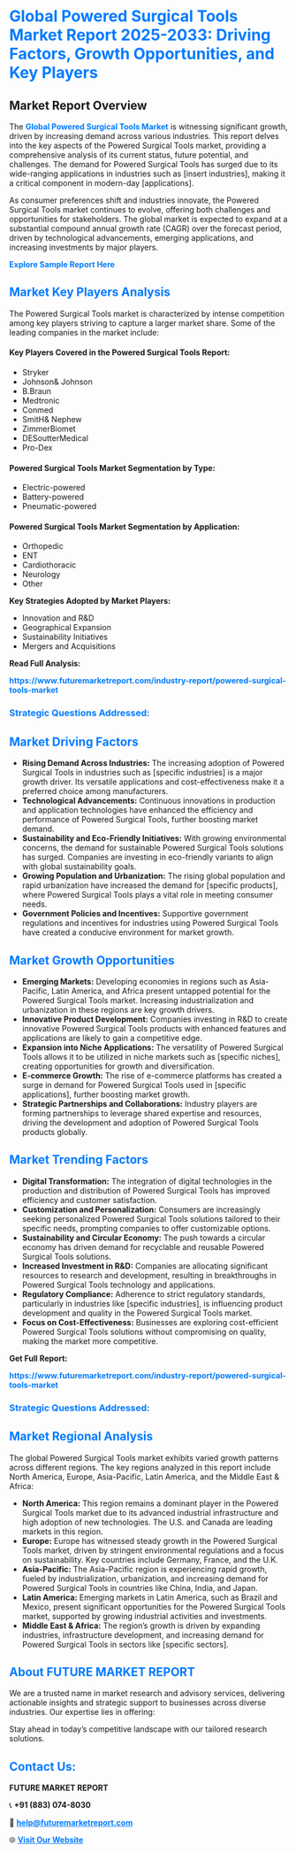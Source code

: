 <h1 style="color: #007BFF;">Global Powered Surgical Tools Market Report 2025-2033: Driving Factors, Growth Opportunities, and Key Players</h1>

<section id="overview">
<h2>Market Report Overview</h2>
<p>The <a href="https://www.futuremarketreport.com/industry-report/powered-surgical-tools-market" style="color: #007BFF; text-decoration: none;"><strong>Global Powered Surgical Tools Market</strong></a> is witnessing significant growth, driven by increasing demand across various industries. This report delves into the key aspects of the Powered Surgical Tools market, providing a comprehensive analysis of its current status, future potential, and challenges. The demand for Powered Surgical Tools has surged due to its wide-ranging applications in industries such as [insert industries], making it a critical component in modern-day [applications].</p>
<p>As consumer preferences shift and industries innovate, the Powered Surgical Tools market continues to evolve, offering both challenges and opportunities for stakeholders. The global market is expected to expand at a substantial compound annual growth rate (CAGR) over the forecast period, driven by technological advancements, emerging applications, and increasing investments by major players.</p>
</section>

<section id="overview">
<p><a href="https://www.futuremarketreport.com/request-sample/reportId=41097" style="color: #007BFF; text-decoration: none;"><strong>Explore Sample Report Here</strong></a></p>
</section>

<section id="key-players">
<h2 style="color: #007BFF;">Market Key Players Analysis</h2>
<p>The Powered Surgical Tools market is characterized by intense competition among key players striving to capture a larger market share. Some of the leading companies in the market include:</p>
<h4>Key Players Covered in the Powered Surgical Tools Report:</h4>
<ul><li>Stryker</li><li>Johnson&amp; Johnson</li><li>B.Braun</li><li>Medtronic</li><li>Conmed</li><li>SmitH&amp; Nephew</li><li>ZimmerBiomet</li><li>DESoutterMedical</li><li>Pro-Dex</li></ul>
<h4>Powered Surgical Tools Market Segmentation by Type:</h4>
<ul><li>Electric-powered</li><li>Battery-powered</li><li>Pneumatic-powered</li></ul>

<h4>Powered Surgical Tools Market Segmentation by Application:</h4>
<ul><li>Orthopedic</li><li>ENT</li><li>Cardiothoracic</li><li>Neurology</li><li>Other</li></ul>
<p><strong>Key Strategies Adopted by Market Players:</strong></p>
<ul>
<li>Innovation and R&D</li>
<li>Geographical Expansion</li>
<li>Sustainability Initiatives</li>
<li>Mergers and Acquisitions</li>
</ul>
</section>

<section>
<p><strong>Read Full Analysis: </strong></p><a href="https://www.futuremarketreport.com/industry-report/powered-surgical-tools-market" style="color: #007BFF; text-decoration: none;"><strong>https://www.futuremarketreport.com/industry-report/powered-surgical-tools-market</strong></a>
<h3 style="color: #007BFF;">Strategic Questions Addressed:</h3>
</section>

<section id="driving-factors">
<h2 style="color: #007BFF;">Market Driving Factors</h2>
<ul>
<li><strong>Rising Demand Across Industries:</strong> The increasing adoption of Powered Surgical Tools in industries such as [specific industries] is a major growth driver. Its versatile applications and cost-effectiveness make it a preferred choice among manufacturers.</li>
<li><strong>Technological Advancements:</strong> Continuous innovations in production and application technologies have enhanced the efficiency and performance of Powered Surgical Tools, further boosting market demand.</li>
<li><strong>Sustainability and Eco-Friendly Initiatives:</strong> With growing environmental concerns, the demand for sustainable Powered Surgical Tools solutions has surged. Companies are investing in eco-friendly variants to align with global sustainability goals.</li>
<li><strong>Growing Population and Urbanization:</strong> The rising global population and rapid urbanization have increased the demand for [specific products], where Powered Surgical Tools plays a vital role in meeting consumer needs.</li>
<li><strong>Government Policies and Incentives:</strong> Supportive government regulations and incentives for industries using Powered Surgical Tools have created a conducive environment for market growth.</li>
</ul>
</section>

<section id="growth-opportunities">
<h2 style="color: #007BFF;">Market Growth Opportunities</h2>
<ul>
<li><strong>Emerging Markets:</strong> Developing economies in regions such as Asia-Pacific, Latin America, and Africa present untapped potential for the Powered Surgical Tools market. Increasing industrialization and urbanization in these regions are key growth drivers.</li>
<li><strong>Innovative Product Development:</strong> Companies investing in R&D to create innovative Powered Surgical Tools products with enhanced features and applications are likely to gain a competitive edge.</li>
<li><strong>Expansion into Niche Applications:</strong> The versatility of Powered Surgical Tools allows it to be utilized in niche markets such as [specific niches], creating opportunities for growth and diversification.</li>
<li><strong>E-commerce Growth:</strong> The rise of e-commerce platforms has created a surge in demand for Powered Surgical Tools used in [specific applications], further boosting market growth.</li>
<li><strong>Strategic Partnerships and Collaborations:</strong> Industry players are forming partnerships to leverage shared expertise and resources, driving the development and adoption of Powered Surgical Tools products globally.</li>
</ul>
</section>

<section id="trending-factors">
<h2 style="color: #007BFF;">Market Trending Factors</h2>
<ul>
<li><strong>Digital Transformation:</strong> The integration of digital technologies in the production and distribution of Powered Surgical Tools has improved efficiency and customer satisfaction.</li>
<li><strong>Customization and Personalization:</strong> Consumers are increasingly seeking personalized Powered Surgical Tools solutions tailored to their specific needs, prompting companies to offer customizable options.</li>
<li><strong>Sustainability and Circular Economy:</strong> The push towards a circular economy has driven demand for recyclable and reusable Powered Surgical Tools solutions.</li>
<li><strong>Increased Investment in R&D:</strong> Companies are allocating significant resources to research and development, resulting in breakthroughs in Powered Surgical Tools technology and applications.</li>
<li><strong>Regulatory Compliance:</strong> Adherence to strict regulatory standards, particularly in industries like [specific industries], is influencing product development and quality in the Powered Surgical Tools market.</li>
<li><strong>Focus on Cost-Effectiveness:</strong> Businesses are exploring cost-efficient Powered Surgical Tools solutions without compromising on quality, making the market more competitive.</li>
</ul>
</section>

<section>
<p><strong>Get Full Report: </strong></p><a href="https://www.futuremarketreport.com/industry-report/powered-surgical-tools-market" style="color: #007BFF; text-decoration: none;"><strong>https://www.futuremarketreport.com/industry-report/powered-surgical-tools-market</strong></a>
<h3 style="color: #007BFF;">Strategic Questions Addressed:</h3>
</section>


<section id="regional-analysis">
<h2 style="color: #007BFF;">Market Regional Analysis</h2>
<p>The global Powered Surgical Tools market exhibits varied growth patterns across different regions. The key regions analyzed in this report include North America, Europe, Asia-Pacific, Latin America, and the Middle East & Africa:</p>
<ul>
<li><strong>North America:</strong> This region remains a dominant player in the Powered Surgical Tools market due to its advanced industrial infrastructure and high adoption of new technologies. The U.S. and Canada are leading markets in this region.</li>
<li><strong>Europe:</strong> Europe has witnessed steady growth in the Powered Surgical Tools market, driven by stringent environmental regulations and a focus on sustainability. Key countries include Germany, France, and the U.K.</li>
<li><strong>Asia-Pacific:</strong> The Asia-Pacific region is experiencing rapid growth, fueled by industrialization, urbanization, and increasing demand for Powered Surgical Tools in countries like China, India, and Japan.</li>
<li><strong>Latin America:</strong> Emerging markets in Latin America, such as Brazil and Mexico, present significant opportunities for the Powered Surgical Tools market, supported by growing industrial activities and investments.</li>
<li><strong>Middle East & Africa:</strong> The region’s growth is driven by expanding industries, infrastructure development, and increasing demand for Powered Surgical Tools in sectors like [specific sectors].</li>
</ul>
</section>

<footer>
<h2 style="color: #007BFF;">About FUTURE MARKET REPORT</h2>
<p>We are a trusted name in market research and advisory services, delivering actionable insights and strategic support to businesses across diverse industries. Our expertise lies in offering:</p>

<p>Stay ahead in today’s competitive landscape with our tailored research solutions.</p>

<h2 style="color: #007BFF;">Contact Us:</h2>
<p><strong>FUTURE MARKET REPORT</strong></p>
<p>📞 <strong>+91 (883) 074-8030</strong></p>
<p>📧 <strong><a href="mailto:help@futuremarketreport.com" style="color: #007BFF;">help@futuremarketreport.com</a></strong></p>
<p>🌐 <strong><a href="https://www.futuremarketreport.com/" style="color: #007BFF;">Visit Our Website</a></strong></p>
</footer>